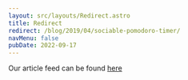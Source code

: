 ```yaml
---
layout: src/layouts/Redirect.astro
title: Redirect
redirect: /blog/2019/04/sociable-pomodoro-timer/
navMenu: false
pubDate: 2022-09-17
---
```

<div>
Our article feed can be found <a href="/blog/2019/04/sociable-pomodoro-timer/">here</a>
</div>
